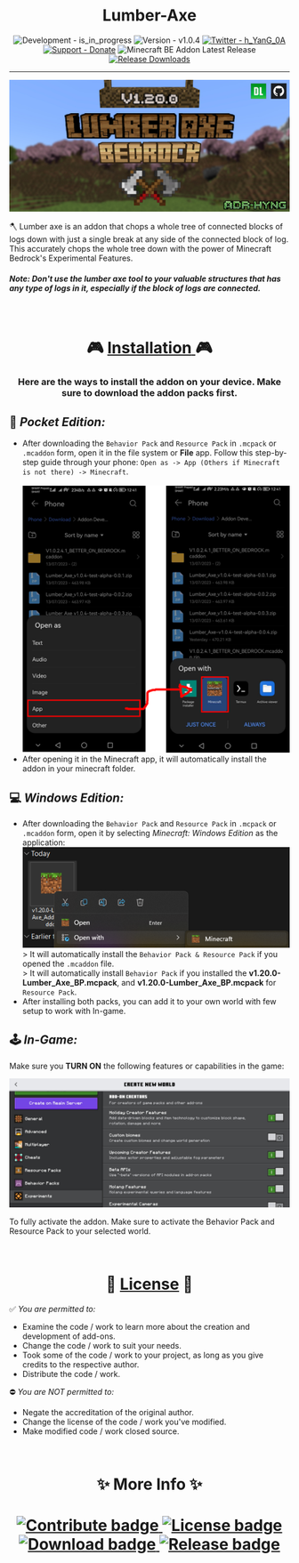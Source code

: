 <h1 align="center"> <strong> Lumber-Axe </strong> </h1>

<!-- img.shield's live badge not working consistently. -->
<!-- ![status](https://img.shields.io/endpoint?url=https%3A%2F%2Fdynamic-badge-formatter-ynrxn78r2oye.runkit.sh%2Fjson%3Furl%3Dhttps%253A%252F%252Flumber-axe-development-status-35us2vizz6yl.runkit.sh%252F%26query%3DDevelopment%26formatter%3Dmetric%26label%3DDevelopment%26labelColor%3Dgrey%26color%3Dblue%26logo%3Dvisualstudiocode%26logoColor%3Dblue%26logoWidth%3D16%26style%3Dflat) -->

<!-- ![version](https://img.shields.io/endpoint?url=https%3A%2F%2Fdynamic-badge-formatter-ynrxn78r2oye.runkit.sh%2Fjson%3Furl%3Dhttps%253A%252F%252Flumber-axe-development-status-35us2vizz6yl.runkit.sh%252F%26query%3DVersion%26formatter%3Dmetric%26label%3DVersion%26labelColor%3Dgrey%26color%3Dblue%26logo%3Dgit%26logoColor%3Dred%26logoWidth%3D16%26style%3Dflat) -->

<div align="center">

  ![Development - is_in_progress](https://img.shields.io/badge/Development-is__in__progress-2ea44f?logo=visualstudiocode&logoColor=blue)
  ![Version - v1.0.4](https://img.shields.io/badge/Version-v1.0.4-2ea44f?logo=git&logoColor=red)
  [![Twitter - h_YanG_0A](https://img.shields.io/badge/Twitter-Follow_@h__YanG__0A-2ea44f?logo=twitter&logoColor=blue)](https://twitter.com/h_YanG_0A)
  [![Support - Donate](https://img.shields.io/badge/Support-Donate-2ea44f?logo=paypal)](https://www.paypal.com/paypalme/DennisAbaigar?country.x=PH&locale.x=en_US)
  ![Minecraft BE Addon Latest Release](https://img.shields.io/github/v/release/Adr-hyng-OSS/Lumber-Axe?logo=xbox&logoColor=green&label=Minecraft)
  [![Release Downloads](https://img.shields.io/badge/dynamic/json?label=Downloads&query=%24%5B0%5D.assets%5B0%5D.download_count&url=https%3A%2F%2Fapi.github.com%2Frepos%2FAdr-hyng-OSS%2FLumber-Axe%2Freleases)](https://github.com/Adr-hyng-OSS/Lumber-Axe/releases/latest)
  
</div>


-----

<p align="center"><img src="guidelines/readme/thumbnail.jpg" alt="UPLOAD HD AS LOGO (WIP)"></p>


🪓 Lumber axe is an addon that chops a whole tree of connected blocks of logs down with just a single break at any side of the connected block of log. This accurately chops the whole tree down with the power of Minecraft Bedrock's Experimental Features.

##### **Note: Don't use the lumber axe tool to your valuable structures that has any type of logs in it, especially if the block of logs are connected.**

<br>

<h1 align="center" >🎮 <a href="https://www.youtube.com/watch?v=m95KutIwvp8"><strong>Installation</strong> </a> 🎮</h1>
<h3 align="center">Here are the ways to install the addon on your device. Make sure to download the addon packs first.</h3>

## 📱 *Pocket Edition:*

- After downloading the `Behavior Pack` and `Resource Pack` in `.mcpack` or `.mcaddon` form, open it in the file system or **File** app. Follow this step-by-step guide through your phone: `Open as -> App (Others if Minecraft is not there) -> Minecraft`. <br><br>
![Android-Installing](./guidelines/readme/pocket-install.png)
- After opening it in the Minecraft app, it will automatically install the addon in your minecraft folder. 

## 💻 *Windows Edition:*

- After downloading the `Behavior Pack` and `Resource Pack` in `.mcpack` or `.mcaddon` form, open it by selecting *Minecraft: Windows Edition* as the application: 
<br> ![Windows-Installing](./guidelines/readme/windows-install.png)
<br> > It will automatically install the `Behavior Pack & Resource Pack` if you opened the `.mcaddon` file. <br> > It will automatically install `Behavior Pack` if you installed the **v1.20.0-Lumber_Axe_BP.mcpack**, and **v1.20.0-Lumber_Axe_BP.mcpack** for `Resource Pack`.
- After installing both packs, you can add it to your own world with few setup to work with In-game.

## 🕹️ *In-Game:*

Make sure you **TURN ON** the following features or capabilities in the game:

![Pocket Edition Experimental Toggle](./guidelines/readme/experimental.png)

To fully activate the addon. Make sure to activate the Behavior Pack and Resource Pack to your selected world.


<br>

<h1 align="center" >📃 <a href="./LICENSE"><strong>License</strong></a> 📃</h1>

✅ *You are permitted to:*

- Examine the code / work to learn more about the creation and development of add-ons.
- Change the code / work to suit your needs.
- Took some of the code / work to your project, as long as you give credits to the respective author.
- Distribute the code / work.

⛔ *You are NOT permitted to:*

- Negate the accreditation of the original author.
- Change the license of the code / work you've modified.
- Make modified code / work closed source.

<br>

<h1 align="center"> <strong> ✨ More Info ✨ </strong> <h1>

<div align="center">
  <a href="./contribute.md">
    <img src="https://img.shields.io/static/v1?label=&message=Contribute&color=dark+green&style=for-the-badge" alt="Contribute badge">
  </a>
  <a href="./LICENSE">
    <img src="https://img.shields.io/static/v1?label=&message=CHANGELOGS&color=dark+green&style=for-the-badge" alt="License badge">
  </a>
  <a href="">
    <img src="https://img.shields.io/static/v1?label=&message=DOWNLOAD&color=dark+green&style=for-the-badge&logo=download&logoColor=black" alt="Download badge">
  </a>
  <a href="https://github.com/Adr-hyng-OSS/Lumber-Axe/releases/latest">
    <img src="https://img.shields.io/static/v1?label=&message=LATEST%20RELEASE&color=dark+green&style=for-the-badge" alt="Release badge">
  </a>

</div>





